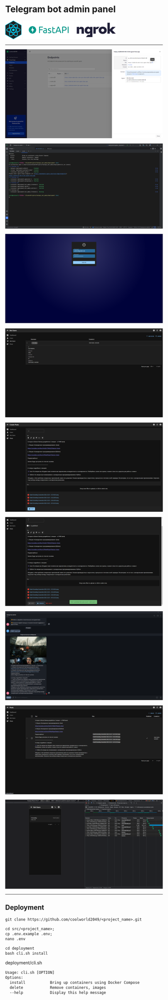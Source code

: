 # Telegram bot admin panel

<div>
<img src="assets/react-logo.png" alt="react-logo" height="60" />
<img src="assets/fastapi-logo.png" alt="fastapi-logo" height="60"/>
<img src="assets/ngrok-logo.png" alt="sql-alchemy" height="60" />
</div>

---

![img.png](assets/ngrok-dash.png)

![cli-run.png](assets/cli-run.png)

![react-login.png](assets/react-login.png)

![react-botusers.png](assets/react-botusers.png)

![react-posts-create-1.png](assets/react-posts-create-1.png)

![react-posts-create-2.png](assets/react-posts-create-2.png)

![react-posts-create-3.png](assets/react-posts-create-3.png)

![react-posts-create-4.png](assets/react-posts-create-4.png)

![react-dash.png](assets/react-dash.png)

---

## Deployment

```text
git clone https://github.com/coolworld2049/<project_name>.git
```

```text
cd src/<project_name>;
cp .env.example .env;
nano .env
```

```text
cd deployment
bash cli.sh install
```

deployment/cli.sh

  ```text
  Usage: cli.sh [OPTION]
  Options:
    install           Bring up containers using Docker Compose
    delete            Remove containers, images
    --help            Display this help message
  
  ```